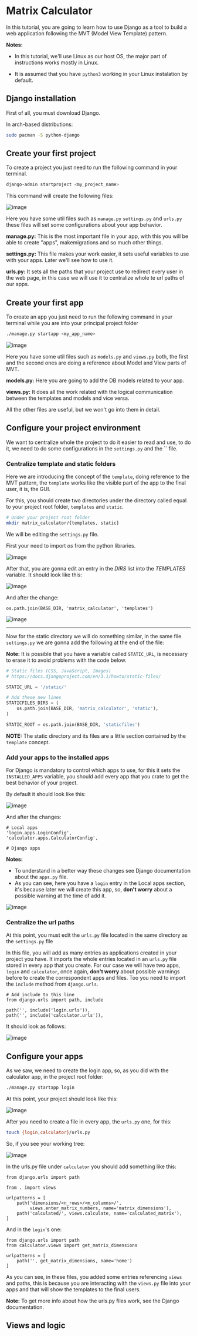 # Matrix Calculator

In this tutorial, you are going to learn how to use Django as a tool to build a web application following the MVT (Model View Template) pattern.


**Notes:**
- In this tutorial, we'll use Linux as our host OS, the major part of instructions works mostly in Linux.

- It is assumed that you have `python3` working in your Linux instalation by default.

## Django installation

First of all, you must download Django.

In arch-based distributions:

```bash
sudo pacman -S python-django
```

## Create your first project

To create a project you just need to run the following command in your terminal.

```bash
django-admin startproject <my_project_name>
```

This command will create the following files:

![image](pictures/create_project.png)

Here you have some util files such as `manage.py` `settings.py` and `urls.py`
these files will set some configurations about your app behavior.

**manage.py:** This is the most important file in your app, with this you will be able to create "apps", makemigrations and so much other things.

**settings.py:** This file makes your work easier, it sets useful variables to use with your apps. Later we'll see how to use it.

**urls.py:** It sets all the paths that your project use to redirect every user in the web page, in this case we will use it to centralize whole te url paths of our apps.

## Create your first app

To create an app you just need to run the following command in your terminal while you are into your principal project folder

```bash
./manage.py startapp <my_app_name>
```

![image](pictures/create_app.png)

Here you have some util files such as `models.py` and `views.py` both, the first and the second ones are doing a reference about Model and View parts of MVT.

**models.py:** Here you are going to add the DB models related to your app.

**views.py:** It does all the work related with the logical communication between the templates and models and vice versa.

All the other files are useful, but we won't go into them in detail.

## Configure your project environment

We want to centralize whole the project to do it easier to read and use, to do it, we need to do some configurations in the `settings.py` and the `` file.

### Centralize template and static folders

Here we are introducing the concept of the `template`, doing reference to the MVT pattern, the `template` works like the visible part of the app to the final user, it is, the GUI.

For this, you should create two directories under the directory called equal to your project root folder, `templates` and `static`.

```bash
# Under your project root folder
mkdir matrix_calculator/{templates, static}
```

We will be editing the `settings.py` file.

First your need to import _os_ from the python libraries.

![image](pictures/os_import.png)

After that, you are gonna edit an entry in the _DIRS_ list into the _TEMPLATES_ variable. It should look like this:

![image](pictures/var_templates_bf.png)

And after the change:

```python3
os.path.join(BASE_DIR, 'matrix_calculator', 'templates')
```

![image](pictures/var_templates_af.png)

---

Now for the static directory we will do something similar, in the same file `settings.py` we are gonna add the following at the end of the file:

**Note:** It is possible that you have a variable called `STATIC_URL`, is necessary to erase it to avoid problems with the code below.

```python
# Static files (CSS, JavaScript, Images)
# https://docs.djangoproject.com/en/3.1/howto/static-files/

STATIC_URL = '/static/'

# Add these new lines
STATICFILES_DIRS = (
    os.path.join(BASE_DIR, 'matrix_calculator', 'static'),
)

STATIC_ROOT = os.path.join(BASE_DIR, 'staticfiles')
```

**NOTE:** The static directory and its files are a little section contained by the `template` concept.

### Add your apps to the installed apps

For Django is mandatory to control which apps to use, for this it sets the `INSTALLED_APPS` variable, you should add every app that you crate to get the best behavior of your project.

By default it should look like this:

![image](pictures/installed_apps_af.png)

And after the changes:

```python3
# Local apps
'login.apps.LoginConfig',
'calculator.apps.CalculatorConfig',

# Django apps
```

**Notes:**
- To understand in a better way these changes see Django documentation about the `apps.py` file.
- As you can see, here you have a `login` entry in the Local apps section, it's because later we will create this app, so, **don't worry** about a possible warning at the time of add it.

![image](pictures/installed_apps_bf.png)

### Centralize the url paths

At this point, you must edit the `urls.py` file located in the same directory as the `settings.py` file

In this file, you will add as many entries as applications created in your project you have. It imports the whole entries located in an `urls.py` file stored in every app that you create. For our case we will have two apps, `login` and `calculator`, once again, **don't worry** about possible warnings before to create the correspondent apps and files. Too you need to import the `include` method from `django.urls`.

```python3
# Add include to this line
from django.urls import path, include

path('', include('login.urls')),
path('', include('calculator.urls')),
```

It should look as follows:

![image](pictures/urls.png)

## Configure your apps

As we saw, we need to create the login app, so, as you did with the calculator app, in the project root folder:

```bash
./manage.py startapp login
```

At this point, your project should look like this:

![image](pictures/configured_1.png)

After you need to create a file in every app, the `urls.py` one, for this:

```bash
touch {login,calculator}/urls.py
```

So, if you see your working tree:

![image](pictures/configured_2.png)

In the urls.py file under `calculator` you should add something like this:

```python3
from django.urls import path

from . import views

urlpatterns = [
    path('dimensions/<n_rows>/<m_columns>/',
         views.enter_matrix_numbers, name='matrix_dimensions'),
    path('calculated/', views.calculate, name='calculated_matrix'),
]
```

And in the `login`'s one:

```python3
from django.urls import path
from calculator.views import get_matrix_dimensions

urlpatterns = [
    path('', get_matrix_dimensions, name='home')
]
```


As you can see, in these files, you added some entries referencing `views` and paths, this is because you are interacting with the `views.py` file into your apps and that will show the templates to the final users.

**Note:** To get more info about how the urls.py files work, see the Django documentation.

## Views and logic
